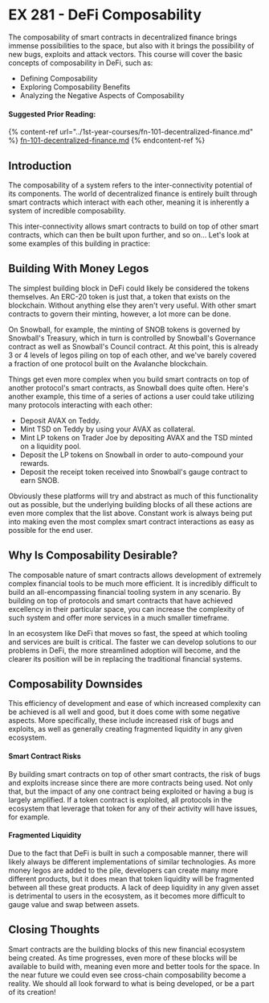 # EX 281 - DeFi Composability

The composability of smart contracts in decentralized finance brings immense possibilities to the space, but also with it brings the possibility of new bugs, exploits and attack vectors. This course will cover the basic concepts of composability in DeFi, such as:

* Defining Composability
* Exploring Composability Benefits
* Analyzing the Negative Aspects of Composability

#### Suggested Prior Reading:

{% content-ref url="../1st-year-courses/fn-101-decentralized-finance.md" %}
[fn-101-decentralized-finance.md](../1st-year-courses/fn-101-decentralized-finance.md)
{% endcontent-ref %}

## Introduction

The composability of a system refers to the inter-connectivity potential of its components. The world of decentralized finance is entirely built through smart contracts which interact with each other, meaning it is inherently a system of incredible composability.

This inter-connectivity allows smart contracts to build on top of other smart contracts, which can then be built upon further, and so on... Let's look at some examples of this building in practice:

## Building With Money Legos

The simplest building block in DeFi could likely be considered the tokens themselves. An ERC-20 token is just that, a token that exists on the blockchain. Without anything else they aren't very useful. With other smart contracts to govern their minting, however, a lot more can be done.

On Snowball, for example, the minting of SNOB tokens is governed by Snowball's Treasury, which in turn is controlled by Snowball's Governance contract as well as Snowball's Council contract. At this point, this is already 3 or 4 levels of legos piling on top of each other, and we've barely covered a fraction of one protocol built on the Avalanche blockchain.

Things get even more complex when you build smart contracts on top of another protocol's smart contracts, as Snowball does quite often. Here's another example, this time of a series of actions a user could take utilizing many protocols interacting with each other:

* Deposit AVAX on Teddy.
* Mint TSD on Teddy by using your AVAX as collateral.
* Mint LP tokens on Trader Joe by depositing AVAX and the TSD minted on a liquidity pool.
* Deposit the LP tokens on Snowball in order to auto-compound your rewards.
* Deposit the receipt token received into Snowball's gauge contract to earn SNOB.

Obviously these platforms will try and abstract as much of this functionality out as possible, but the underlying building blocks of all these actions are even more complex that the list above. Constant work is always being put into making even the most complex smart contract interactions as easy as possible for the end user.

## Why Is Composability Desirable?

The composable nature of smart contracts allows development of extremely complex financial tools to be much more efficient. It is incredibly difficult to build an all-encompassing financial tooling system in any scenario. By building on top of protocols and smart contracts that have achieved excellency in their particular space, you can increase the complexity of such system and offer more services in a much smaller timeframe.

In an ecosystem like DeFi that moves so fast, the speed at which tooling and services are built is critical. The faster we can develop solutions to our problems in DeFi, the more streamlined adoption will become, and the clearer its position will be in replacing the traditional financial systems.

## Composability Downsides

This efficiency of development and ease of which increased complexity can be achieved is all well and good, but it does come with some negative aspects. More specifically, these include increased risk of bugs and exploits, as well as generally creating fragmented liquidity in any given ecosystem.

#### Smart Contract Risks

By building smart contracts on top of other smart contracts, the risk of bugs and exploits increase since there are more contracts being used. Not only that, but the impact of any one contract being exploited or having a bug is largely amplified. If a token contract is exploited, all protocols in the ecosystem that leverage that token for any of their activity will have issues, for example.

#### Fragmented Liquidity

Due to the fact that DeFi is built in such a composable manner, there will likely always be different implementations of similar technologies. As more money legos are added to the pile, developers can create many more different products, but it does mean that token liquidity will be fragmented between all these great products. A lack of deep liquidity in any given asset is detrimental to users in the ecosystem, as it becomes more difficult to gauge value and swap between assets.

## Closing Thoughts

Smart contracts are the building blocks of this new financial ecosystem being created. As time progresses, even more of these blocks will be available to build with, meaning even more and better tools for the space. In the near future we could even see cross-chain composability become a reality. We should all look forward to what is being developed, or be a part of its creation!
